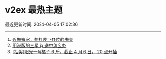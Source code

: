 # v2ex 最热主题

最近更新时间: 2024-04-05 17:02:36

--- 
1. [近期搬家，想抄袭下各位的书桌](https://www.v2ex.com/t/1029816) 
2. [用港版的三星 ip 送中怎么办](https://www.v2ex.com/t/1029811) 
3. [[抽奖]阳光一号橘子 6 斤，截止 4 月 6 日， 20 点开抽](https://www.v2ex.com/t/1029817) 

